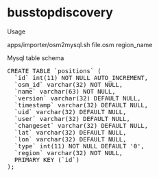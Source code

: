 busstopdiscovery
================

Usage


apps/importer/osm2mysql.sh file.osm region_name


Mysql table schema
<pre>
CREATE TABLE `positions` (
  `id` int(11) NOT NULL AUTO_INCREMENT,
  `osm_id` varchar(32) NOT NULL,
  `name` varchar(63) NOT NULL,
  `version` varchar(32) DEFAULT NULL,
  `timestamp` varchar(32) DEFAULT NULL,
  `uid` varchar(32) DEFAULT NULL,
  `user` varchar(32) DEFAULT NULL,
  `changeset` varchar(32) DEFAULT NULL,
  `lat` varchar(32) DEFAULT NULL,
  `lon` varchar(32) DEFAULT NULL,
  `type` int(11) NOT NULL DEFAULT '0',
  `region` varchar(32) NOT NULL,
  PRIMARY KEY (`id`)
);
</pre>
